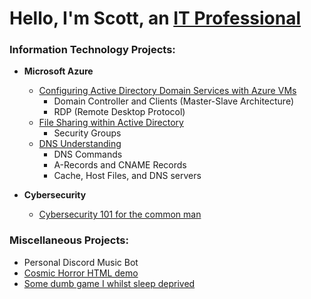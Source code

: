<h1>Hello, I'm Scott, an <a href="https://linkedin.com/in/scott-garcia-calvillo-b28955265/">IT Professional</a></h1>

### Information Technology Projects:

- **Microsoft Azure**
  - [Configuring Active Directory Domain Services with Azure VMs](https://github.com/Cham0i/AD-creation-Azure)
    - Domain Controller and Clients (Master-Slave Architecture)
    - RDP (Remote Desktop Protocol)
  - [File Sharing within Active Directory](https://github.com/Cham0i/AD-File-Sharing)
    - Security Groups
  - [DNS Understanding](https://github.com/Cham0i/Understanding-DNS)
    - DNS Commands
    - A-Records and CNAME Records
    - Cache, Host Files, and DNS servers

- **Cybersecurity**
  - [Cybersecurity 101 for the common man](https://github.com/Cham0i/Cybersec-101)

### Miscellaneous Projects:
- Personal Discord Music Bot
- [Cosmic Horror HTML demo](https://replit.com/@Cham0i/CS50xCourseWebsite?v=1)
- [Some dumb game I whilst sleep deprived](https://scratch.mit.edu/projects/783434344/)
